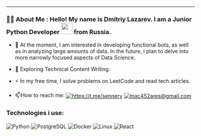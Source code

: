 
---
### :man_technologist: About Me : Hello! My name is Dmitriy Lazarev. I am a Junior Python Developer <img src="https://media.giphy.com/media/WUlplcMpOCEmTGBtBW/giphy.gif" width="30"> from Russia.
- :telescope: At the moment, I am interested in developing functional bots, as well as in analyzing large amounts of data. In the future, I plan to delve into more narrowly focused aspects of Data Science.

- :seedling: Exploring Technical Content Writing.

- :zap: In my free time, I solve problems on LeetCode and read tech articles.

- :mailbox:How to reach me: [<img align="center" alt="https://t.me/sennery" src="https://img.shields.io/badge/-GamesBro-blue?style=flat&logo=Telegram&logoColor=white" />][telegram] [<img align="center" alt="mac452ares@gmail.com" src="https://img.shields.io/badge/Gmail-D14836?style=for-the-badge&logo=gmail&logoColor=white" />][mail]
### Technologies i use:

<img align="center" alt="Python" src="https://img.shields.io/badge/python-3670A0?style=for-the-badge&logo=python&logoColor=ffdd54" /> <img align="center" alt="PostgreSQL" src="https://img.shields.io/badge/postgres-%23316192.svg?style=for-the-badge&logo=postgresql&logoColor=white" /> <img align="center" alt="Docker" src="https://img.shields.io/badge/docker-%230db7ed.svg?style=for-the-badge&logo=docker&logoColor=white" /> <img align="center" alt="Linux" src="https://img.shields.io/badge/Linux-FCC624?style=for-the-badge&logo=linux&logoColor=black" /> <img align="center" alt="React" src="https://img.shields.io/badge/react-%2320232a.svg?style=for-the-badge&logo=react&logoColor=%2361DAFB" /> 

[telegram]: https://t.me/Petrovyach
[mail]: gamesfilmtv@gmail.com
